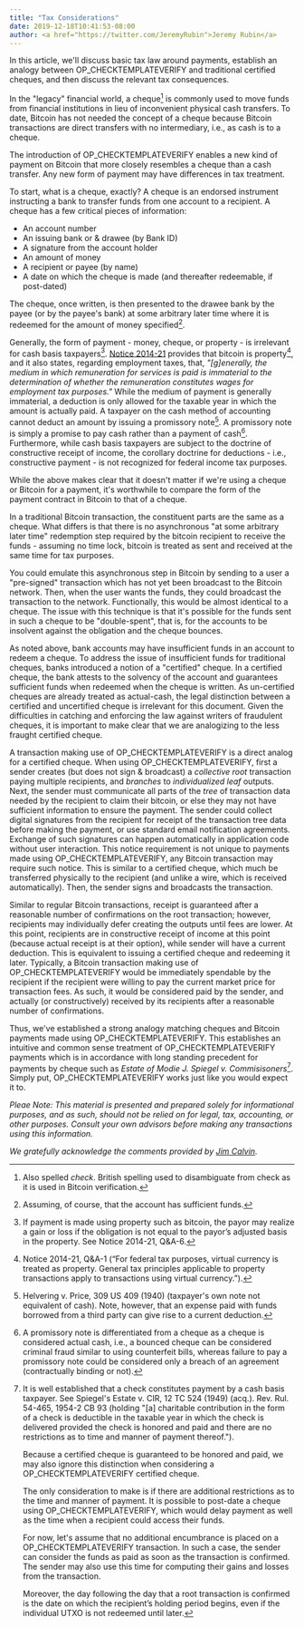 ```yaml
---
title: "Tax Considerations"
date: 2019-12-18T10:41:53-08:00
author: <a href="https://twitter.com/JeremyRubin">Jeremy Rubin</a>
---
```


In this article, we'll discuss basic tax law around payments, establish an analogy between
OP_CHECKTEMPLATEVERIFY and traditional certified cheques, and then discuss the relevant tax
consequences.


In the "legacy" financial world, a cheque[^3]  is commonly used to move funds from
financial institutions in lieu of inconvenient physical cash transfers. To date, Bitcoin has not
needed the concept of a cheque because Bitcoin transactions are direct transfers with no
intermediary, i.e., as cash is to a cheque.


The introduction of OP_CHECKTEMPLATEVERIFY enables a new kind of payment on Bitcoin that more
closely resembles a cheque than a cash transfer. Any new form of payment may have differences in tax
treatment.


To start, what is a cheque, exactly? A cheque is an endorsed instrument instructing a bank to transfer funds
from one account to a recipient. A cheque has a few critical pieces of information:

- An account number
- An issuing bank or & drawee (by Bank ID)
- A signature from the account holder
- An amount of money
- A recipient or payee (by name)
- A date on which the cheque is made (and thereafter redeemable, if post-dated)
 
The cheque, once written, is then presented to the drawee bank by the payee (or by the payee's bank)
at some arbitrary later time where it is redeemed for the amount of money specified[^4].


Generally, the form of payment - money, cheque, or property - is irrelevant for cash basis
taxpayers[^1]. [Notice 2014-21](https://www.irs.gov/pub/irs-drop/n-14-21.pdf) provides that bitcoin is
property[^5], and it also states, regarding employment taxes, that,
*"[g]enerally, the medium in which remuneration for services is paid is immaterial to the
determination of whether the remuneration constitutes wages for employment tax purposes."*
While the medium of payment is generally immaterial, a deduction is only allowed for the
taxable year in which the amount is actually paid. A taxpayer on the cash method of accounting
cannot deduct an amount by issuing a promissory note[^6]. A promissory note is simply a promise to pay
cash rather than a payment of cash[^7]. Furthermore, while cash basis taxpayers are subject to the
doctrine of constructive receipt of income, the corollary doctrine for deductions - i.e.,
constructive payment -  is not recognized for federal income tax purposes.


While the above makes clear that it doesn't matter if we're using a cheque or Bitcoin for a payment,
it's worthwhile to compare the form of the payment contract in Bitcoin to that of a cheque.

In a traditional Bitcoin transaction, the constituent parts are the same as a cheque. What differs
is that there is no asynchronous "at some arbitrary later time" redemption step required by the
bitcoin recipient to receive the funds - assuming no time lock, bitcoin is treated as sent and
received at the same time for tax purposes.

You could emulate this asynchronous step in Bitcoin by sending to a user a "pre-signed" transaction
which has not yet been broadcast to the Bitcoin network. Then, when the user wants the funds, they
could broadcast the transaction to the network. Functionally, this would be almost identical to a
cheque. The issue with this technique is that it's possible for the funds sent in such a cheque to
be "double-spent", that is, for the accounts to be insolvent against the obligation and the cheque
bounces.

As noted above, bank accounts may have insufficient funds in an account to redeem a cheque. To
address the issue of insufficient funds for traditional cheques, banks introduced a notion of a
"certified" cheque. In a certified cheque, the bank attests to the solvency of the account and
guarantees sufficient funds when redeemed when the cheque is written. As un-certified cheques are
already treated as actual-cash, the legal distinction between a certified and uncertified cheque is
irrelevant for this document. Given the difficulties in catching and enforcing the law against
writers of fraudulent cheques, it is important to make clear that we are analogizing to the less
fraught certified cheque.

A transaction making use of OP_CHECKTEMPLATEVERIFY is a direct analog for a certified cheque. When
using OP_CHECKTEMPLATEVERIFY, first a sender creates (but does not sign & broadcast) a *collective root*
transaction paying multiple recipients, and *branches* to *individualized leaf* outputs. Next, the
sender must communicate all parts of the *tree* of transaction data needed by the recipient to claim
their bitcoin, or else they may not have sufficient information to ensure the payment. The sender
could collect digital signatures from the recipient for receipt of the transaction tree data before
making the payment, or use standard email notification agreements. Exchange of such signatures can
happen automatically in application code without user interaction. This notice requirement is not
unique to payments made using OP_CHECKTEMPLATEVERIFY, any Bitcoin transaction may require such
notice. This is similar to a certified cheque, which much be transferred physically to the recipient
(and unlike a wire, which is received automatically). Then, the sender signs and broadcasts the
transaction.

Similar to regular Bitcoin transactions, receipt is guaranteed after a reasonable number of
confirmations on the root transaction; however, recipients may individually defer creating the
outputs until fees are lower. At this point, recipients are in constructive receipt of income at
this point (because actual receipt is at their option), while sender will have a current deduction.
This is equivalent to issuing a certified cheque and redeeming it later. Typically, a Bitcoin
transaction making use of  OP_CHECKTEMPLATEVERIFY would be immediately spendable by the recipient if
the recipient were willing to pay the current market price for transaction fees. As such, it would
be considered paid by the sender, and actually (or constructively) received by its recipients after
a reasonable number of confirmations.

Thus, we've established a strong analogy matching cheques and Bitcoin payments made using
OP_CHECKTEMPLATEVERIFY. This establishes an intuitive and common sense treatment of
OP_CHECKTEMPLATEVERIFY payments which is in accordance with long standing precedent for payments by
cheque such as *Estate of Modie J.  Spiegel v. Commisisoners*[^8]. Simply put,
OP_CHECKTEMPLATEVERIFY works just like you would expect it to.



*Pleae Note: This material is presented and prepared solely for informational purposes, and as such, should not be relied on for legal, tax, accounting, or other purposes. Consult your own advisors before making any transactions using this information.*

[^1]: If payment is made using property such as bitcoin, the payor may realize a gain or loss if the obligation is not equal to the payor’s adjusted basis in the property. See Notice 2014-21, Q&A-6.
[^3]: Also spelled *check*. British spelling used to disambiguate from check as it is used in
  Bitcoin verification.
[^4]: Assuming, of course, that the account has sufficient funds.
[^5]: Notice 2014-21, Q&A-1 (“For federal tax purposes, virtual currency is treated as property. General tax principles applicable to property transactions apply to transactions using virtual currency.”).
[^6]: Helvering v. Price, 309 US 409 (1940) (taxpayer's own note not equivalent of cash). Note, however, that an expense paid with funds borrowed from a third party can give rise to a current deduction.
[^7]:  A promissory note is differentiated from a cheque as a cheque is
considered actual cash, i.e., a bounced cheque can be considered criminal fraud similar to using
counterfeit bills, whereas failure to pay a promissory note could be considered only a breach of an
agreement (contractually binding or not). 
[^8]: It is well established that a check constitutes payment by a cash basis taxpayer. See
    Spiegel's Estate v. CIR, 12 TC 524 (1949) (acq.). Rev. Rul. 54-465, 1954-2 CB 93 (holding "[a]
    charitable contribution in the form of a check is deductible in the taxable year in which the
    check is delivered provided the check is honored and paid and there are no restrictions as to time
    and manner of payment thereof.").

    Because a certified cheque is guaranteed to be honored and paid, we may also ignore this distinction
    when considering a OP_CHECKTEMPLATEVERIFY certified cheque.

    The only consideration to make is if there are additional restrictions as to the time and manner of
    payment.  It is possible to post-date a cheque using OP_CHECKTEMPLATEVERIFY, which would delay
    payment as well as the time when a recipient could access their funds[^12].

    For now, let's assume that no additional encumbrance is placed on a OP_CHECKTEMPLATEVERIFY
    transaction[^10]. In such a case, the sender can consider the funds as paid as soon as the transaction is
    confirmed. The sender may also use this time for computing their gains and losses from the
    transaction.

    Moreover, the day following the day that a root transaction is confirmed is the date on which the
    recipient’s holding period begins[^9], even if the individual UTXO is not redeemed until later.





[^9]:  [IRS FAQs, Q&A-5](https://www.irs.gov/individuals/international-taxpayers/frequently-asked-questions-on-virtual-currency-transactions)

[^10]: When time locks get involved, the tax issues become less certain. While lock times are
  not a unique feature of OP_CHECKTEMPLATEVERIFY transactions, the congestion control motivation
  makes it likely that the features will be used together in common practice. In principle, the
  correct application of timelocks and contractual agreements could allow a sender and recipient to
  optimize for purposes of taxable income and loss realization. 

    A Bitcoin transaction which is subject to a time lock specified by the sender may be deductible
    at the time it is confirmed, or it may constitute a prepayment. Generally, the determination is
    made by applying the three-pronged test for deductibility provided by Rev. Rul. 79-229[^11].
    The outcome in applying the three-pronged test to a time locked payment is highly fact
    dependent; generally, the ruling provides that expenditures for prepaid amounts are allowable
    if:
    1. the expenditure represented a real "payment" and not a deposit;
    2. the prepayment was
    made for a business purpose "and not merely for tax avoidance;" and
    3. there was no "material
    distortion of income."

    The IRS identified as factors "indicative of a deposit" a contract calling for an indefinite
    quantity, a right to refund, or a right to substitute other products.

    Thus, a bitcoin transaction subject to a time lock may be deductible if it is not a deposit, it
    is made with a business purpose, and it does not materially distort the income of the sender;
    however, a significant transaction that is treated by its sender as paid in a taxable year
    preceding the taxable year(s) in which the time lock expires may be challenged by the IRS.

[^11]: Grynberg v. Commissioner, 83 T.C. 255, 265 (1984) (the three-pronged test is generally applicable to deductions claimed by cash-basis taxpayers).
[^12]: See Spiegel's Estate v. CIR, 12 TC 524 (1949) (acq.). Rev. Rul. 54-465, 1954-2 CB 93.


*We gratefully acknowledge the comments provided by [Jim Calvin](https://twitter.com/Jim_Calvin).*
